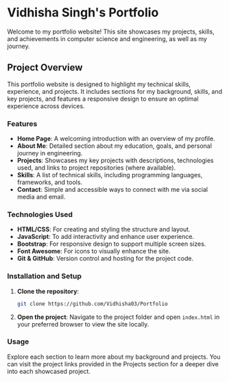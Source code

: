 
# Vidhisha Singh's Portfolio

Welcome to my portfolio website! This site showcases my projects, skills, and achievements in computer science and engineering, as well as my journey. 

## Project Overview

This portfolio website is designed to highlight my technical skills, experience, and projects. It includes sections for my background, skills, and key projects, and features a responsive design to ensure an optimal experience across devices.

### Features

- **Home Page**: A welcoming introduction with an overview of my profile.
- **About Me**: Detailed section about my education, goals, and personal journey in engineering.
- **Projects**: Showcases my key projects with descriptions, technologies used, and links to project repositories (where available).
- **Skills**: A list of technical skills, including programming languages, frameworks, and tools.
- **Contact**: Simple and accessible ways to connect with me via social media and email.

### Technologies Used

- **HTML/CSS**: For creating and styling the structure and layout.
- **JavaScript**: To add interactivity and enhance user experience.
- **Bootstrap**: For responsive design to support multiple screen sizes.
- **Font Awesome**: For icons to visually enhance the site.
- **Git & GitHub**: Version control and hosting for the project code.

### Installation and Setup

1. **Clone the repository**: 
    ```bash
    git clone https://github.com/Vidhisha03/Portfolio
    ```
2. **Open the project**: Navigate to the project folder and open `index.html` in your preferred browser to view the site locally.

### Usage

Explore each section to learn more about my background and projects. You can visit the project links provided in the Projects section for a deeper dive into each showcased project.

